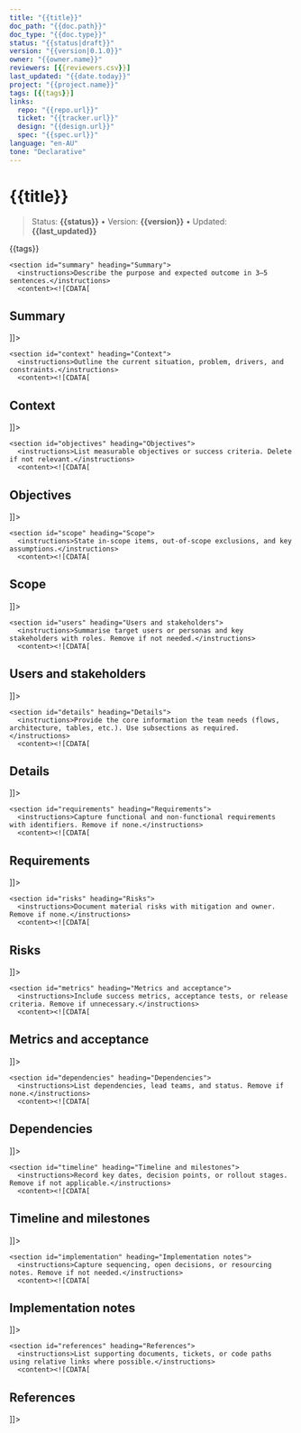 ```yaml
---
title: "{{title}}"
doc_path: "{{doc.path}}"
doc_type: "{{doc.type}}"
status: "{{status|draft}}"
version: "{{version|0.1.0}}"
owner: "{{owner.name}}"
reviewers: [{{reviewers.csv}}]
last_updated: "{{date.today}}"
project: "{{project.name}}"
tags: [{{tags}}]
links:
  repo: "{{repo.url}}"
  ticket: "{{tracker.url}}"
  design: "{{design.url}}"
  spec: "{{spec.url}}"
language: "en-AU"
tone: "Declarative"
---
```


# {{title}}

> Status: **{{status}}** • Version: **{{version}}** • Updated: **{{last_updated}}**

<doc xmlns="urn:docs:universal"
     type="{{doc.type}}"
     path="{{doc.path}}"
     version="{{version}}"
     status="{{status}}"
     owner="{{owner.name}}">

  <meta>
    <link rel="repo" href="{{repo.url}}"/>
    <link rel="ticket" href="{{tracker.url}}"/>
    <link rel="design" href="{{design.url}}"/>
    <link rel="spec" href="{{spec.url}}"/>
    <tags>{{tags}}</tags>
  </meta>

  <sections>

    <section id="summary" heading="Summary">
      <instructions>Describe the purpose and expected outcome in 3–5 sentences.</instructions>
      <content><![CDATA[
## Summary
]]></content>
    </section>

    <section id="context" heading="Context">
      <instructions>Outline the current situation, problem, drivers, and constraints.</instructions>
      <content><![CDATA[
## Context
]]></content>
    </section>

    <section id="objectives" heading="Objectives">
      <instructions>List measurable objectives or success criteria. Delete if not relevant.</instructions>
      <content><![CDATA[
## Objectives
]]></content>
    </section>

    <section id="scope" heading="Scope">
      <instructions>State in-scope items, out-of-scope exclusions, and key assumptions.</instructions>
      <content><![CDATA[
## Scope
]]></content>
    </section>

    <section id="users" heading="Users and stakeholders">
      <instructions>Summarise target users or personas and key stakeholders with roles. Remove if not needed.</instructions>
      <content><![CDATA[
## Users and stakeholders
]]></content>
    </section>

    <section id="details" heading="Details">
      <instructions>Provide the core information the team needs (flows, architecture, tables, etc.). Use subsections as required.</instructions>
      <content><![CDATA[
## Details
]]></content>
    </section>

    <section id="requirements" heading="Requirements">
      <instructions>Capture functional and non-functional requirements with identifiers. Remove if none.</instructions>
      <content><![CDATA[
## Requirements
]]></content>
    </section>

    <section id="risks" heading="Risks">
      <instructions>Document material risks with mitigation and owner. Remove if none.</instructions>
      <content><![CDATA[
## Risks
]]></content>
    </section>

    <section id="metrics" heading="Metrics and acceptance">
      <instructions>Include success metrics, acceptance tests, or release criteria. Remove if unnecessary.</instructions>
      <content><![CDATA[
## Metrics and acceptance
]]></content>
    </section>

    <section id="dependencies" heading="Dependencies">
      <instructions>List dependencies, lead teams, and status. Remove if none.</instructions>
      <content><![CDATA[
## Dependencies
]]></content>
    </section>

    <section id="timeline" heading="Timeline and milestones">
      <instructions>Record key dates, decision points, or rollout stages. Remove if not applicable.</instructions>
      <content><![CDATA[
## Timeline and milestones
]]></content>
    </section>

    <section id="implementation" heading="Implementation notes">
      <instructions>Capture sequencing, open decisions, or resourcing notes. Remove if not needed.</instructions>
      <content><![CDATA[
## Implementation notes
]]></content>
    </section>

    <section id="references" heading="References">
      <instructions>List supporting documents, tickets, or code paths using relative links where possible.</instructions>
      <content><![CDATA[
## References
]]></content>
    </section>

  </sections>
</doc>

